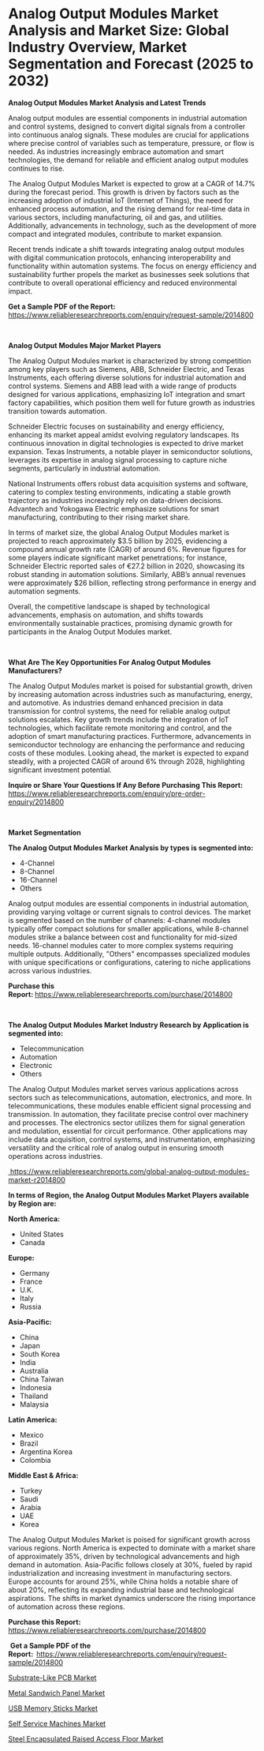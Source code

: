 <p><h1>Analog Output Modules Market Analysis and Market Size: Global Industry Overview, Market Segmentation and Forecast (2025 to 2032)</h1></p><p><strong>Analog Output Modules Market Analysis and Latest Trends</strong></p>
<p><p>Analog output modules are essential components in industrial automation and control systems, designed to convert digital signals from a controller into continuous analog signals. These modules are crucial for applications where precise control of variables such as temperature, pressure, or flow is needed. As industries increasingly embrace automation and smart technologies, the demand for reliable and efficient analog output modules continues to rise.</p><p>The Analog Output Modules Market is expected to grow at a CAGR of 14.7% during the forecast period. This growth is driven by factors such as the increasing adoption of industrial IoT (Internet of Things), the need for enhanced process automation, and the rising demand for real-time data in various sectors, including manufacturing, oil and gas, and utilities. Additionally, advancements in technology, such as the development of more compact and integrated modules, contribute to market expansion.</p><p>Recent trends indicate a shift towards integrating analog output modules with digital communication protocols, enhancing interoperability and functionality within automation systems. The focus on energy efficiency and sustainability further propels the market as businesses seek solutions that contribute to overall operational efficiency and reduced environmental impact.</p></p>
<p><strong>Get a Sample PDF of the Report:&nbsp;</strong> <a href="https://www.reliableresearchreports.com/enquiry/request-sample/2014800?utm_campaign=10&utm_medium=2&utm_source=Github&utm_content=ia&utm_term=15022025&utm_id=analog-output-modules">https://www.reliableresearchreports.com/enquiry/request-sample/2014800</a></p>
<p>&nbsp;</p>
<p><strong>Analog Output Modules Major Market Players</strong></p>
<p><p>The Analog Output Modules market is characterized by strong competition among key players such as Siemens, ABB, Schneider Electric, and Texas Instruments, each offering diverse solutions for industrial automation and control systems. Siemens and ABB lead with a wide range of products designed for various applications, emphasizing IoT integration and smart factory capabilities, which position them well for future growth as industries transition towards automation. </p><p>Schneider Electric focuses on sustainability and energy efficiency, enhancing its market appeal amidst evolving regulatory landscapes. Its continuous innovation in digital technologies is expected to drive market expansion. Texas Instruments, a notable player in semiconductor solutions, leverages its expertise in analog signal processing to capture niche segments, particularly in industrial automation.</p><p>National Instruments offers robust data acquisition systems and software, catering to complex testing environments, indicating a stable growth trajectory as industries increasingly rely on data-driven decisions. Advantech and Yokogawa Electric emphasize solutions for smart manufacturing, contributing to their rising market share.</p><p>In terms of market size, the global Analog Output Modules market is projected to reach approximately $3.5 billion by 2025, evidencing a compound annual growth rate (CAGR) of around 6%. Revenue figures for some players indicate significant market penetrations; for instance, Schneider Electric reported sales of €27.2 billion in 2020, showcasing its robust standing in automation solutions. Similarly, ABB’s annual revenues were approximately $26 billion, reflecting strong performance in energy and automation segments. </p><p>Overall, the competitive landscape is shaped by technological advancements, emphasis on automation, and shifts towards environmentally sustainable practices, promising dynamic growth for participants in the Analog Output Modules market.</p></p>
<p>&nbsp;</p>
<p><strong>What Are The Key Opportunities For Analog Output Modules Manufacturers?</strong></p>
<p><p>The Analog Output Modules market is poised for substantial growth, driven by increasing automation across industries such as manufacturing, energy, and automotive. As industries demand enhanced precision in data transmission for control systems, the need for reliable analog output solutions escalates. Key growth trends include the integration of IoT technologies, which facilitate remote monitoring and control, and the adoption of smart manufacturing practices. Furthermore, advancements in semiconductor technology are enhancing the performance and reducing costs of these modules. Looking ahead, the market is expected to expand steadily, with a projected CAGR of around 6% through 2028, highlighting significant investment potential.</p></p>
<p><strong>Inquire or Share Your Questions If Any Before Purchasing This Report:</strong> <a href="https://www.reliableresearchreports.com/enquiry/pre-order-enquiry/2014800?utm_campaign=10&utm_medium=2&utm_source=Github&utm_content=ia&utm_term=15022025&utm_id=analog-output-modules">https://www.reliableresearchreports.com/enquiry/pre-order-enquiry/2014800</a></p>
<p>&nbsp;</p>
<p><strong>Market Segmentation</strong></p>
<p><strong>The Analog Output Modules Market Analysis by types is segmented into:</strong></p>
<p><ul><li>4-Channel</li><li>8-Channel</li><li>16-Channel</li><li>Others</li></ul></p>
<p><p>Analog output modules are essential components in industrial automation, providing varying voltage or current signals to control devices. The market is segmented based on the number of channels: 4-channel modules typically offer compact solutions for smaller applications, while 8-channel modules strike a balance between cost and functionality for mid-sized needs. 16-channel modules cater to more complex systems requiring multiple outputs. Additionally, "Others" encompasses specialized modules with unique specifications or configurations, catering to niche applications across various industries.</p></p>
<p><strong>Purchase this Report:&nbsp;</strong><a href="https://www.reliableresearchreports.com/purchase/2014800?utm_campaign=10&utm_medium=2&utm_source=Github&utm_content=ia&utm_term=15022025&utm_id=analog-output-modules">https://www.reliableresearchreports.com/purchase/2014800</a></p>
<p>&nbsp;</p>
<p><strong>The Analog Output Modules Market Industry Research by Application is segmented into:</strong></p>
<p><ul><li>Telecommunication</li><li>Automation</li><li>Electronic</li><li>Others</li></ul></p>
<p><p>The Analog Output Modules market serves various applications across sectors such as telecommunications, automation, electronics, and more. In telecommunications, these modules enable efficient signal processing and transmission. In automation, they facilitate precise control over machinery and processes. The electronics sector utilizes them for signal generation and modulation, essential for circuit performance. Other applications may include data acquisition, control systems, and instrumentation, emphasizing versatility and the critical role of analog output in ensuring smooth operations across industries.</p></p>
<p><a href="https://www.reliableresearchreports.com/global-analog-output-modules-market-r2014800?utm_campaign=10&utm_medium=2&utm_source=Github&utm_content=ia&utm_term=15022025&utm_id=analog-output-modules">&nbsp;https://www.reliableresearchreports.com/global-analog-output-modules-market-r2014800</a></p>
<p><strong>In terms of Region, the Analog Output Modules Market Players available by Region are:</strong></p>
<p>
    <p> <strong> North America: </strong>
        <ul>
            <li>United States</li>
            <li>Canada</li>
        </ul>
        </p> 
    <p> <strong> Europe: </strong>
        <ul>
            <li>Germany</li>
            <li>France</li>
            <li>U.K.</li>
            <li>Italy</li>
            <li>Russia</li>
        </ul>
        </p> 
    <p> <strong> Asia-Pacific: </strong>
        <ul>
            <li>China</li>
            <li>Japan</li>
            <li>South Korea</li>
            <li>India</li>
            <li>Australia</li>
            <li>China Taiwan</li>
            <li>Indonesia</li>
            <li>Thailand</li>
            <li>Malaysia</li>
        </ul>
        </p> 
    <p> <strong> Latin America: </strong>
        <ul>
            <li>Mexico</li>
            <li>Brazil</li>
            <li>Argentina Korea</li>
            <li>Colombia</li>
        </ul>
        </p> 
    <p> <strong> Middle East & Africa: </strong>
        <ul>
            <li>Turkey</li>
            <li>Saudi</li>
            <li>Arabia</li>
            <li>UAE</li>
            <li>Korea</li>
        </ul>
    </p>
    </p>
<p><p>The Analog Output Modules Market is poised for significant growth across various regions. North America is expected to dominate with a market share of approximately 35%, driven by technological advancements and high demand in automation. Asia-Pacific follows closely at 30%, fueled by rapid industrialization and increasing investment in manufacturing sectors. Europe accounts for around 25%, while China holds a notable share of about 20%, reflecting its expanding industrial base and technological aspirations. The shifts in market dynamics underscore the rising importance of automation across these regions.</p></p>
<p><strong>Purchase this Report: </strong><a href="https://www.reliableresearchreports.com/purchase/2014800?utm_campaign=10&utm_medium=2&utm_source=Github&utm_content=ia&utm_term=15022025&utm_id=analog-output-modules">https://www.reliableresearchreports.com/purchase/2014800</a></p>
<p>&nbsp;<strong>Get a Sample PDF of the Report:&nbsp;&nbsp;</strong><a href="https://www.reliableresearchreports.com/enquiry/request-sample/2014800?utm_campaign=10&utm_medium=2&utm_source=Github&utm_content=ia&utm_term=15022025&utm_id=analog-output-modules">https://www.reliableresearchreports.com/enquiry/request-sample/2014800</a></p>
<p><strong></strong></p>
<p><p><a href="https://github.com/iwciasylvya/Market-Research-Report-List-1/blob/main/substrate-like-pcb-market.md?utm_campaign=10&utm_medium=2&utm_source=Github&utm_content=ia&utm_term=15022025&utm_id=analog-output-modules">Substrate-Like PCB Market</a></p><p><a href="https://github.com/jamastodola515/Market-Research-Report-List-1/blob/main/metal-sandwich-panel-market.md?utm_campaign=10&utm_medium=2&utm_source=Github&utm_content=ia&utm_term=15022025&utm_id=analog-output-modules">Metal Sandwich Panel Market</a></p><p><a href="https://github.com/savannabyun726/Market-Research-Report-List-1/blob/main/usb-memory-sticks-market.md?utm_campaign=10&utm_medium=2&utm_source=Github&utm_content=ia&utm_term=15022025&utm_id=analog-output-modules">USB Memory Sticks Market</a></p><p><a href="https://github.com/buqjavesora/Market-Research-Report-List-1/blob/main/self-service-machines-market.md?utm_campaign=10&utm_medium=2&utm_source=Github&utm_content=ia&utm_term=15022025&utm_id=analog-output-modules">Self Service Machines Market</a></p><p><a href="https://github.com/organophelia8282/Market-Research-Report-List-1/blob/main/steel-encapsulated-raised-access-floor-market.md?utm_campaign=10&utm_medium=2&utm_source=Github&utm_content=ia&utm_term=15022025&utm_id=analog-output-modules">Steel Encapsulated Raised Access Floor Market</a></p></p>